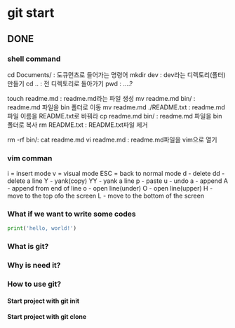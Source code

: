 # git start

## DONE

### shell command
cd Documents/ : 도큐먼츠로 들어가는 명령어
mkdir dev : dev라는 디렉토리(폴터)만들기
cd .. : 전 디렉토리로 돌아가기
pwd : ....?

touch readme.md : readme.md라는 파일 생성
mv readme.md bin/ : readme.md 파일을 bin 폴더로 이동
mv readme.md ./README.txt : readme.md파일 이름을 README.txt로 바꿔라
cp readme.md bin/ : readme.md 파일을 bin 폴더로 복사
rm README.txt : README.txt파일 제거

rm -rf bin/:
cat readme.md
vi readme.md : readme.md파일을 vim으로 열기
### vim comman
i = insert mode
v = visual mode
ESC = back to normal mode
d - delete
dd - delete a line
Y - yank(copy)
YY - yank a line
p - paste
u - undo
a - append
A - append from end of line
o - open line(under)
O - open line(upper)
H - move to the top ofo the screen
L - move to the bottom of the screen
### What if we want to write some codes
```python
print('hello, world!')
```
### What is git?

### Why is need it?

### How to use git?

#### Start project with git init

#### Start project with git clone
